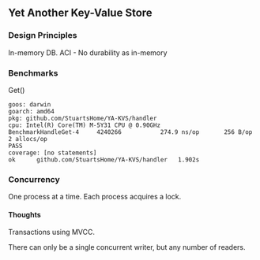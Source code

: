 ## Yet Another Key-Value Store



### Design Principles
In-memory DB.
ACI - No durability as in-memory


### Benchmarks
Get()
```
goos: darwin
goarch: amd64
pkg: github.com/StuartsHome/YA-KVS/handler
cpu: Intel(R) Core(TM) M-5Y31 CPU @ 0.90GHz
BenchmarkHandleGet-4   	 4240266	       274.9 ns/op	     256 B/op	       2 allocs/op
PASS
coverage: [no statements]
ok  	github.com/StuartsHome/YA-KVS/handler	1.902s
```

### Concurrency
One process at a time.
Each process acquires a lock.

#### Thoughts
Transactions using MVCC.


There can only be a single concurrent writer, but any
number of readers.


